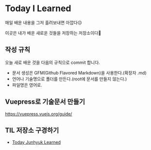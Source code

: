# Today I Learned

매일 배운 내용을 그저 흘려보내면 아깝다😔

이곳은 내가 배운 새로운 것들을 저장하는 저장소이다💾

## 작성 규칙

오늘 새로 배운 것을 다음의 규칙으로 commit 합니다.

- 문서 생성은 GFM(Github Flavored Markdown)을 사용한다.(확장자 .md)
- 언어나 기술명으로 폴더를 만든다.(root에 문서를 만들지 않는다.)
- 파일명은 영어로.

## Vuepress로 기술문서 만들기

https://vuepress.vuejs.org/guide/

## TIL 저장소 구경하기

- [Today Junhyuk Learned](https://hshine1226.github.io/TIL/)
